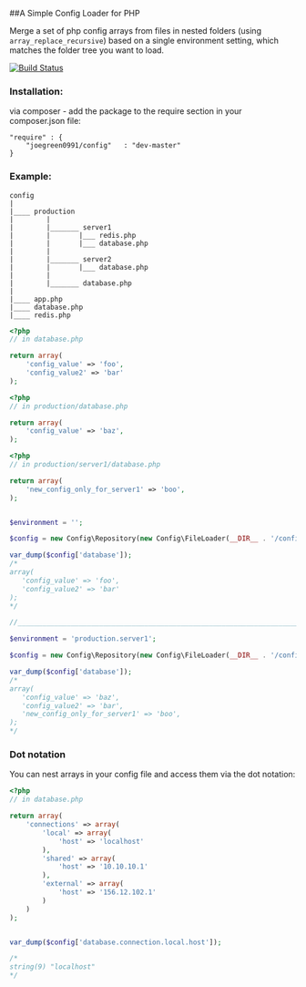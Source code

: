 ##A Simple Config Loader for PHP

Merge a set of php config arrays from files in nested folders (using `array_replace_recursive`) based on a single environment setting, which matches the folder tree you want to load.

[![Build Status](https://travis-ci.org/joegreen0991/config.svg)](https://travis-ci.org/joegreen0991/config)


### Installation:

via composer - add the package to the require section in your composer.json file:

    "require" : {    
        "joegreen0991/config"   : "dev-master"
    }

### Example:

~~~
config
|
|____ production
|        |
|        |_______ server1
|        |       |___ redis.php
|        |       |___ database.php
|        |
|        |_______ server2
|        |       |___ database.php
|        |
|        |_______ database.php
|
|____ app.php
|____ database.php
|____ redis.php

~~~

~~~PHP
<?php
// in database.php

return array(
    'config_value' => 'foo',
    'config_value2' => 'bar'
);

~~~

~~~PHP
<?php
// in production/database.php

return array(
    'config_value' => 'baz',
);

~~~

~~~PHP
<?php
// in production/server1/database.php

return array(
    'new_config_only_for_server1' => 'boo',
);

~~~

~~~PHP

$environment = '';

$config = new Config\Repository(new Config\FileLoader(__DIR__ . '/config'), $environment);

var_dump($config['database']);
/*
array(
   'config_value' => 'foo',
   'config_value2' => 'bar'
);
*/

//________________________________________________________________________

$environment = 'production.server1';

$config = new Config\Repository(new Config\FileLoader(__DIR__ . '/config'), $environment);

var_dump($config['database']);
/*
array(
   'config_value' => 'baz',
   'config_value2' => 'bar',
   'new_config_only_for_server1' => 'boo',
);
*/

~~~


### Dot notation

You can nest arrays in your config file and access them via the dot notation:

~~~PHP
<?php
// in database.php

return array(
    'connections' => array(
        'local' => array(
            'host' => 'localhost'
        ),
        'shared' => array(
            'host' => '10.10.10.1'
        ),
        'external' => array(
            'host' => '156.12.102.1'
        )
    )
);


var_dump($config['database.connection.local.host']);

/*
string(9) "localhost"
*/
~~~
